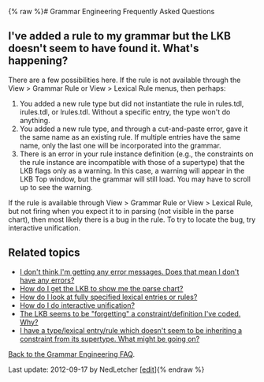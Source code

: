 {% raw %}# Grammar Engineering Frequently Asked Questions

## I've added a rule to my grammar but the LKB doesn't seem to have found it. What's happening?

There are a few possibilities here. If the rule is not available through
the View &gt; Grammar Rule or View &gt; Lexical Rule menus, then
perhaps:

1. You added a new rule type but did not instantiate the rule in
rules.tdl, irules.tdl, or lrules.tdl. Without a specific entry, the
type won't do anything.
2. You added a new rule type, and through a cut-and-paste error, gave
it the same name as an existing rule. If multiple entries have the
same name, only the last one will be incorporated into the grammar.
3. There is an error in your rule instance definition (e.g., the
constraints on the rule instance are incompatible with those of a
supertype) that the LKB flags only as a warning. In this case, a
warning will appear in the LKB Top window, but the grammar will
still load. You may have to scroll up to see the warning.

If the rule is available through View &gt; Grammar Rule or View &gt;
Lexical Rule, but not firing when you expect it to in parsing (not
visible in the parse chart), then most likely there is a bug in the
rule. To try to locate the bug, try interactive unification.

## Related topics

- [I don't think I'm getting any error messages. Does that mean I
don't have any errors?](https://delph-in.github.io/docs/matrix/GeFaqNoError)
- [How do I get the LKB to show me the parse chart?](https://delph-in.github.io/docs/matrix/GeFaqShowChart)
- [How do I look at fully specified lexical entries or
rules?](https://delph-in.github.io/docs/matrix/GeFaqViewEntry)
- [How do I do interactive unification?](https://delph-in.github.io/docs/matrix/GeFaqInteractiveUnify)
- [The LKB seems to be "forgetting" a constraint/definition I've
coded. Why?](https://delph-in.github.io/docs/matrix/GeFaqForgottenConstraint)
- [I have a type/lexical entry/rule which doesn't seem to be
inheriting a constraint from its supertype. What might be going
on?](https://delph-in.github.io/docs/matrix/GeFaqConfusingTypo)

[Back to the Grammar Engineering FAQ](/GrammarEngineeringFaq).

Last update: 2012-09-17 by NedLetcher [[edit](https://github.com/delph-in/docs/wiki/GeFaqNoRule/_edit)]{% endraw %}